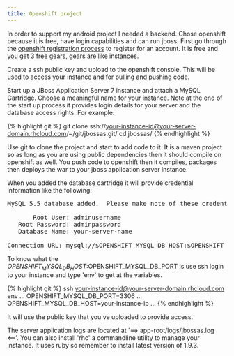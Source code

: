 ```yaml
---
title: Openshift project
---
```



In order to support my android project I needed a backend. Chose openshift because it is free, have login capabilities and can run jboss. First go through the [openshift registration process](https://openshift.redhat.com) to register for an account. It is free and you get 3 free gears, gears are like instances.

Create a ssh public key and upload to the openshift console. This will be used to access your instance and for pulling and pushing code.

Start up a JBoss Application Server 7 instance and attach a MySQL Cartridge. Choose a meaningful name for your instance. Note at the end of the start up process it provides login details for your server and the database access rights. For example:

{% highlight git %}
git clone ssh://your-instance-id@your-server-domain.rhcloud.com/~/git/jbossas.git/
cd jbossas/
{% endhighlight %}

Use git to clone the project and start to add code to it. It is a maven project so as long as you are using public dependencies then it should compile on openshift as well. You push code to openshift then it compiles, packages then deploys the war to your jboss application server instance.

When you added the database cartridge it will provide credential information like the following:
<pre>
MySQL 5.5 database added.  Please make note of these credentials:

       Root User: adminusername
   Root Password: adminpassword
   Database Name: your-server-name

Connection URL: mysql://$OPENSHIFT_MYSQL_DB_HOST:$OPENSHIFT_MYSQL_DB_PORT/
</pre>

To know what the $OPENSHIFT_MYSQL_DB_HOST:$OPENSHIFT_MYSQL_DB_PORT is use ssh login to your instance and type 'env' to get at the variables.

{% highlight git %}
ssh your-instance-id@your-server-domain.rhcloud.com
env
...
OPENSHIFT_MYSQL_DB_PORT=3306
...
OPENSHIFT_MYSQL_DB_HOST=your-instance-ip
...
{% endhighlight %}

It will use the public key that you've uploaded to provide access.

The server application logs are located at '==> app-root/logs/jbossas.log <=='. You can also install 'rhc' a commandline utility to manage your instance. It uses ruby so remember to install latest version of 1.9.3.

